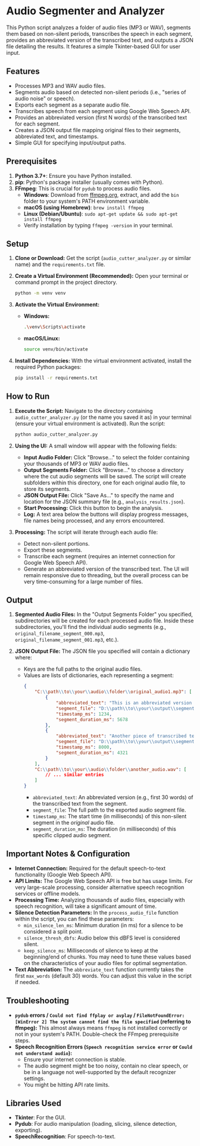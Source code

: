 # Audio Segmenter and Analyzer

This Python script analyzes a folder of audio files (MP3 or WAV), segments them based on non-silent periods, transcribes the speech in each segment, provides an abbreviated version of the transcribed text, and outputs a JSON file detailing the results. It features a simple Tkinter-based GUI for user input.

## Features

*   Processes MP3 and WAV audio files.
*   Segments audio based on detected non-silent periods (i.e., "series of audio noise" or speech).
*   Exports each segment as a separate audio file.
*   Transcribes speech from each segment using Google Web Speech API.
*   Provides an abbreviated version (first N words) of the transcribed text for each segment.
*   Creates a JSON output file mapping original files to their segments, abbreviated text, and timestamps.
*   Simple GUI for specifying input/output paths.

## Prerequisites

1.  **Python 3.7+**: Ensure you have Python installed.
2.  **pip**: Python's package installer (usually comes with Python).
3.  **FFmpeg**: This is crucial for `pydub` to process audio files.
    *   **Windows**: Download from [ffmpeg.org](https://ffmpeg.org/download.html), extract, and add the `bin` folder to your system's PATH environment variable.
    *   **macOS (using Homebrew)**: `brew install ffmpeg`
    *   **Linux (Debian/Ubuntu)**: `sudo apt-get update && sudo apt-get install ffmpeg`
    *   Verify installation by typing `ffmpeg -version` in your terminal.

## Setup

1.  **Clone or Download:**
    Get the script (`audio_cutter_analyzer.py` or similar name) and the `requirements.txt` file.

2.  **Create a Virtual Environment (Recommended):**
    Open your terminal or command prompt in the project directory.
    ```bash
    python -m venv venv
    ```

3.  **Activate the Virtual Environment:**
    *   **Windows:**
        ```bash
        .\venv\Scripts\activate
        ```
    *   **macOS/Linux:**
        ```bash
        source venv/bin/activate
        ```

4.  **Install Dependencies:**
    With the virtual environment activated, install the required Python packages:
    ```bash
    pip install -r requirements.txt
    ```

## How to Run

1.  **Execute the Script:**
    Navigate to the directory containing `audio_cutter_analyzer.py` (or the name you saved it as) in your terminal (ensure your virtual environment is activated).
    Run the script:
    ```bash
    python audio_cutter_analyzer.py
    ```

2.  **Using the UI:**
    A small window will appear with the following fields:
    *   **Input Audio Folder:** Click "Browse..." to select the folder containing your thousands of MP3 or WAV audio files.
    *   **Output Segments Folder:** Click "Browse..." to choose a directory where the cut audio segments will be saved. The script will create subfolders within this directory, one for each original audio file, to store its segments.
    *   **JSON Output File:** Click "Save As..." to specify the name and location for the JSON summary file (e.g., `analysis_results.json`).
    *   **Start Processing:** Click this button to begin the analysis.
    *   **Log:** A text area below the buttons will display progress messages, file names being processed, and any errors encountered.

3.  **Processing:**
    The script will iterate through each audio file:
    *   Detect non-silent portions.
    *   Export these segments.
    *   Transcribe each segment (requires an internet connection for Google Web Speech API).
    *   Generate an abbreviated version of the transcribed text.
    The UI will remain responsive due to threading, but the overall process can be very time-consuming for a large number of files.

## Output

1.  **Segmented Audio Files:**
    In the "Output Segments Folder" you specified, subdirectories will be created for each processed audio file. Inside these subdirectories, you'll find the individual audio segments (e.g., `original_filename_segment_000.mp3`, `original_filename_segment_001.mp3`, etc.).

2.  **JSON Output File:**
    The JSON file you specified will contain a dictionary where:
    *   Keys are the full paths to the original audio files.
    *   Values are lists of dictionaries, each representing a segment:
        ```json
        {
            "C:\\path\\to\\your\\audio\\folder\\original_audio1.mp3": [
                {
                    "abbreviated_text": "This is an abbreviated version of the transcribed text...",
                    "segment_file": "D:\\path\\to\\your\\output\\segments\\original_audio1\\original_audio1_segment_000.mp3",
                    "timestamp_ms": 1234,
                    "segment_duration_ms": 5678
                },
                {
                    "abbreviated_text": "Another piece of transcribed text, also abbreviated...",
                    "segment_file": "D:\\path\\to\\your\\output\\segments\\original_audio1\\original_audio1_segment_001.mp3",
                    "timestamp_ms": 8000,
                    "segment_duration_ms": 4321
                }
            ],
            "C:\\path\\to\\your\\audio\\folder\\another_audio.wav": [
                // ... similar entries
            ]
        }
        ```
        *   `abbreviated_text`: An abbreviated version (e.g., first 30 words) of the transcribed text from the segment.
        *   `segment_file`: The full path to the exported audio segment file.
        *   `timestamp_ms`: The start time (in milliseconds) of this non-silent segment in the *original* audio file.
        *   `segment_duration_ms`: The duration (in milliseconds) of this specific clipped audio segment.

## Important Notes & Configuration

*   **Internet Connection:** Required for the default speech-to-text functionality (Google Web Speech API).
*   **API Limits:** The Google Web Speech API is free but has usage limits. For very large-scale processing, consider alternative speech recognition services or offline models.
*   **Processing Time:** Analyzing thousands of audio files, especially with speech recognition, will take a significant amount of time.
*   **Silence Detection Parameters:**
    In the `process_audio_file` function within the script, you can find these parameters:
    *   `min_silence_len_ms`: Minimum duration (in ms) for a silence to be considered a split point.
    *   `silence_thresh_dbfs`: Audio below this dBFS level is considered silent.
    *   `keep_silence_ms`: Milliseconds of silence to keep at the beginning/end of chunks.
    You may need to tune these values based on the characteristics of your audio files for optimal segmentation.
*   **Text Abbreviation:** The `abbreviate_text` function currently takes the first `max_words` (default 30) words. You can adjust this value in the script if needed.

## Troubleshooting

*   **`pydub` errors / `Could not find ffplay or avplay` / `FileNotFoundError: [WinError 2] The system cannot find the file specified` (referring to ffmpeg):**
    This almost always means `ffmpeg` is not installed correctly or not in your system's PATH. Double-check the FFmpeg prerequisite steps.
*   **Speech Recognition Errors (`Speech recognition service error` or `Could not understand audio`):**
    *   Ensure your internet connection is stable.
    *   The audio segment might be too noisy, contain no clear speech, or be in a language not well-supported by the default recognizer settings.
    *   You might be hitting API rate limits.

## Libraries Used

*   **Tkinter**: For the GUI.
*   **Pydub**: For audio manipulation (loading, slicing, silence detection, exporting).
*   **SpeechRecognition**: For speech-to-text.